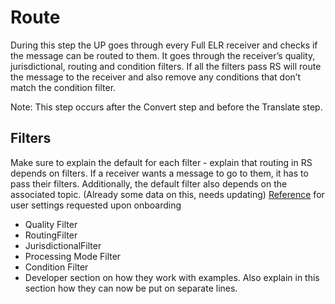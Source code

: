 # Route

During this step the UP goes through every Full ELR receiver and checks if the message can be routed to them. It goes through the receiver’s quality, jurisdictional, routing and condition filters. If all the filters pass RS will route the message to the receiver and also remove any conditions that don’t match the condition filter.

Note: This step occurs after the Convert step and before the Translate step.

## Filters

Make sure to explain the default for each filter - explain that routing in RS depends on filters. If a receiver wants a message to go to them, it has to pass their filters. Additionally, the default filter also depends on the associated topic. (Already some data on this, needs updating)
[Reference](https://docs.google.com/spreadsheets/d/1xAfkzPqs4yA3tAdXW4JShtENTZW_kSW6rlH_Hjx-glI/edit#gid=0) for user settings requested upon onboarding

- Quality Filter
- RoutingFilter
- JurisdictionalFilter
- Processing Mode Filter
- Condition Filter
- Developer section on how they work with examples. Also explain in this section how they can now be put on separate lines. 
